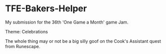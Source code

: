 # TFE-Bakers-Helper
My submission for the 36th 'One Game a Month' game Jam.

Theme: Celebrations

The whole thing may or not be a big silly goof on the Cook's Assistant quest from Runescape.
